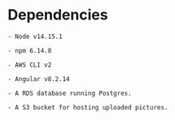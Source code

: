 # Dependencies

    - Node v14.15.1

    - npm 6.14.8

    - AWS CLI v2

    - Angular v8.2.14

    - A RDS database running Postgres.

    - A S3 bucket for hosting uploaded pictures.
